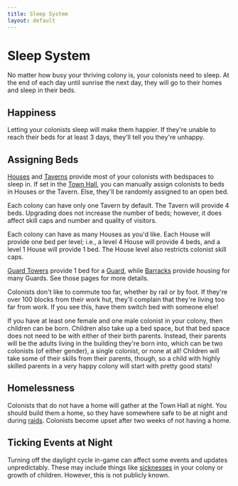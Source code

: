 ```yaml
---
title: Sleep System
layout: default
---
```

# Sleep System

No matter how busy your thriving colony is, your colonists need to sleep. At the end of each day until sunrise the next day, they will go to their homes and sleep in their beds.

## Happiness

Letting your colonists sleep will make them happier. If they're unable to reach their beds for at least 3 days, they'll tell you they're unhappy. 

## Assigning Beds

[Houses](../../source/buildings/house) and [Taverns](../../source/buildings/tavern) provide most of your colonists with bedspaces to sleep in. If set in the [Town Hall](../../source/buildings/townhall), you can manually assign colonists to beds in Houses or the Tavern. Else, they'll be randomly assigned to an open bed.

Each colony can have only one Tavern by default. The Tavern will provide 4 beds. Upgrading does not increase the number of beds; however, it does affect skill caps and number and quality of visitors.

Each colony can have as many Houses as you'd like. Each House will provide one bed per level; i.e., a level 4 House will provide 4 beds, and a level 1 House will provide 1 bed. The House level also restricts colonist skill caps.

[Guard Towers](../../source/buildings/guardtower) provide 1 bed for a [Guard](../../source/workers/guard), while [Barracks](../../source/buildings/barracks) provide housing for many Guards. See those pages for more details.

Colonists don't like to commute too far, whether by rail or by foot. If they're over 100 blocks from their work hut, they'll complain that they're living too far from work. If you see this, have them switch bed with someone else!

If you have at least one female and one male colonist in your colony, then children can be born. Children also take up a bed space, but that bed space does not need to be with either of their birth parents. Instead, their parents will be the adults living in the building they're born into, which can be two colonists (of either gender), a single colonist, or none at all! Children will take some of their skills from their parents, though, so a child with highly skilled parents in a very happy colony will start with pretty good stats!

## Homelessness

Colonists that do not have a home will gather at the Town Hall at night. You should build them a home, so they have somewhere safe to be at night and during [raids](../../source/systems/raid). Colonists become upset after two weeks of not having a home.

## Ticking Events at Night

Turning off the daylight cycle in-game can affect some events and updates unpredictably. These may include things like [sicknesses](../../source/buildings/hospital) in your colony or growth of children. However, this is not publicly known.
